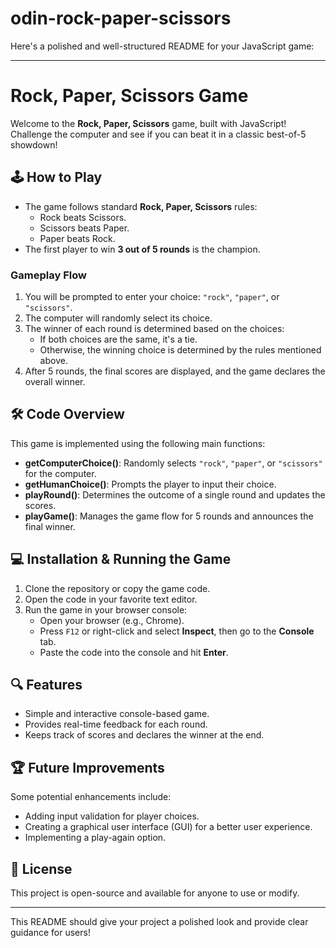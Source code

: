 # odin-rock-paper-scissors

Here's a polished and well-structured README for your JavaScript game:

---

# Rock, Paper, Scissors Game

Welcome to the **Rock, Paper, Scissors** game, built with JavaScript! Challenge the computer and see if you can beat it in a classic best-of-5 showdown!

## 🕹️ How to Play

- The game follows standard **Rock, Paper, Scissors** rules:
  - Rock beats Scissors.
  - Scissors beats Paper.
  - Paper beats Rock.
- The first player to win **3 out of 5 rounds** is the champion.

### Gameplay Flow

1. You will be prompted to enter your choice: `"rock"`, `"paper"`, or `"scissors"`.
2. The computer will randomly select its choice.
3. The winner of each round is determined based on the choices:
   - If both choices are the same, it's a tie.
   - Otherwise, the winning choice is determined by the rules mentioned above.
4. After 5 rounds, the final scores are displayed, and the game declares the overall winner.

## 🛠️ Code Overview

This game is implemented using the following main functions:

- **getComputerChoice()**: Randomly selects `"rock"`, `"paper"`, or `"scissors"` for the computer.
- **getHumanChoice()**: Prompts the player to input their choice.
- **playRound()**: Determines the outcome of a single round and updates the scores.
- **playGame()**: Manages the game flow for 5 rounds and announces the final winner.

## 💻 Installation & Running the Game

1. Clone the repository or copy the game code.
2. Open the code in your favorite text editor.
3. Run the game in your browser console:
   - Open your browser (e.g., Chrome).
   - Press `F12` or right-click and select **Inspect**, then go to the **Console** tab.
   - Paste the code into the console and hit **Enter**.

## 🔍 Features

- Simple and interactive console-based game.
- Provides real-time feedback for each round.
- Keeps track of scores and declares the winner at the end.

## 🏆 Future Improvements

Some potential enhancements include:
- Adding input validation for player choices.
- Creating a graphical user interface (GUI) for a better user experience.
- Implementing a play-again option.

## 📝 License

This project is open-source and available for anyone to use or modify.

---

This README should give your project a polished look and provide clear guidance for users!